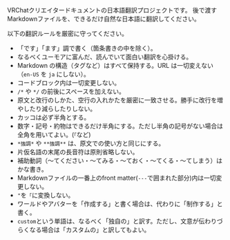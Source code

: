 <!--
Copy this file with any of the file names specified in README.
Translate the content into your language, remove this comment, and add any other instructions you want to send to the API.
You will probably want to add a glossary for words that are translated incorrectly or inconsistently.
-->

VRChatクリエイタードキュメントの日本語翻訳プロジェクトです。
後で渡すMarkdownファイルを、できるだけ自然な日本語に翻訳してください。

以下の翻訳ルールを厳密に守ってください。

- 「です」「ます」調で書く（箇条書きの中を除く）。
- なるべくユーモアに富んだ、読んでいて面白い翻訳を心掛ける。
- Markdown の構造（タグなど）はすべて保持する。URL は一切変えない（`en-US` を `ja` にしない）。
- コードブロック内は一切変更しない。
- `/*` や `*/` の前後にスペースを加えない。
- 原文と改行のしかた、空行の入れかたを厳密に一致させる。勝手に改行を増やしたり減らしたりしない。
- カッコは必ず半角とする。
- 数字・記号・約物はできるだけ半角にする。ただし半角の記号がない場合は全角を用いてよい。(`「`など)
- `*強調*` や `**強調**` は、原文での使い方と同じにする。
- 片仮名語の末尾の長音符は原則省略しない。
- 補助動詞（～てください・～てみる・～ておく・～てくる・～てしまう）はかな書き。
- Markdownファイルの一番上のfront matter(`---`で囲まれた部分)内は一切変更しない。
- `"`を`「`に変換しない。
- ワールドやアバターを「作成する」と書く場合は、代わりに「制作する」と書く。
- `custom`という単語は、なるべく「独自の」と訳す。ただし、文意が伝わりづらくなる場合は「カスタムの」と訳してもよい。